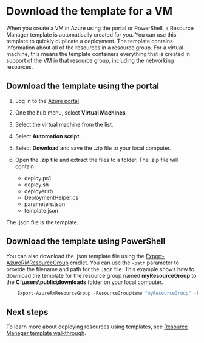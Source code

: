<properties
    pageTitle="Create a VM image from an Azure VM | Microsoft Azure"
    description="Learn how to create a generalized VM image from an existing Azure VM created in the Resource Manager deployment model"
    services="virtual-machines-windows"
    documentationCenter=""
    authors="cynthn"
    manager="timlt"
    editor=""
    tags="azure-resource-manager"/>

<tags
    ms.service="virtual-machines-windows"
    ms.workload="infrastructure-services"
    ms.tgt_pltfrm="vm-windows"
    ms.devlang="na"
    ms.topic="article"
    ms.date="10/10/2016"
    ms.author="cynthn"/>


# <a name="download-the-template-for-a-vm"></a>Download the template for a VM

When you create a VM in Azure using the portal or PowerShell, a Resource Manager template is automatically created for you. You can use this template to quickly duplicate a deployment. The template contains information about all of the resources in a resource group. For a virtual machine, this means the template containers everything that is created in support of the VM in that resource group, including the networking resources.

## <a name="download-the-template-using-the-portal"></a>Download the template using the portal

1. Log in to the [Azure portal](https://portal.azure.com/).
2. One the hub menu, select **Virtual Machines**.
3. Select the virtual machine from the list.
5. Select **Automation script**.
6. Select **Download** and save the .zip file to your local computer.
7. Open the .zip file and extract the files to a folder. The .zip file will contain:
    
    - deploy.ps1
    - deploy.sh 
    - deployer.rb
    - DeploymentHelper.cs
    - parameters.json
    - template.json

The .json file is the template.
    
## <a name="download-the-template-using-powershell"></a>Download the template using PowerShell

You can also download the .json template file using the [Export-AzureRMResourceGroup](https://msdn.microsoft.com/library/mt715427.aspx) cmdlet. You can use the `-path` parameter to provide the filename and path for the .json file. This example shows how to download the template for the resource group named **myResourceGroup** to the **C:\users\public\downloads** folder on your local computer.

```powershell
    Export-AzureRmResourceGroup -ResourceGroupName "myResourceGroup" -Path "C:\users\public\downloads"
```

## <a name="next-steps"></a>Next steps

To learn more about deploying resources using templates, see [Resource Manager template walkthrough](../resource-manager-template-walkthrough.md).